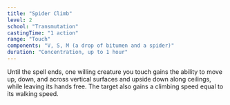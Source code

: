 ```yaml
---
title: "Spider Climb"
level: 2
school: "Transmutation"
castingTime: "1 action"
range: "Touch"
components: "V, S, M (a drop of bitumen and a spider)"
duration: "Concentration, up to 1 hour"
---
```


Until the spell ends, one willing creature you touch gains the ability to move up, down, and across vertical surfaces and upside down along ceilings, while leaving its hands free. The target also gains a climbing speed equal to its walking speed.
